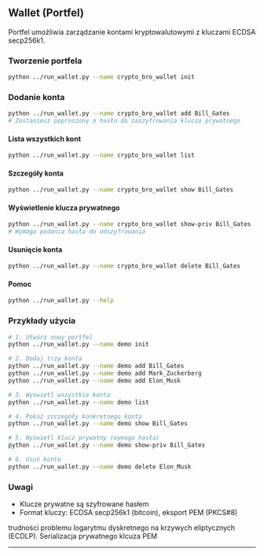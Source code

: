 ## Wallet (Portfel)

Portfel umożliwia zarządzanie kontami kryptowalutowymi z kluczami ECDSA secp256k1.

### Tworzenie portfela

```bash
python ../run_wallet.py --name crypto_bro_wallet init
```

### Dodanie konta

```bash
python ../run_wallet.py --name crypto_bro_wallet add Bill_Gates
# Zostaniesz poproszony o hasło do zaszyfrowania klucza prywatnego
```

#### Lista wszystkich kont

```bash
python ../run_wallet.py --name crypto_bro_wallet list
```

#### Szczegóły konta

```bash
python ../run_wallet.py --name crypto_bro_wallet show Bill_Gates
```

#### Wyświetlenie klucza prywatnego

```bash
python ../run_wallet.py --name crypto_bro_wallet show-priv Bill_Gates
# Wymaga podania hasła do odszyfrowania
```

#### Usunięcie konta

```bash
python ../run_wallet.py --name crypto_bro_wallet delete Bill_Gates
```

#### Pomoc

```bash
python ../run_wallet.py --help
```

### Przykłady użycia

```bash
# 1. Utwórz nowy portfel
python ../run_wallet.py --name demo init

# 2. Dodaj trzy konta
python ../run_wallet.py --name demo add Bill_Gates
python ../run_wallet.py --name demo add Mark_Zuckerberg
python ../run_wallet.py --name demo add Elon_Musk

# 3. Wyświetl wszystkie konta
python ../run_wallet.py --name demo list

# 4. Pokaż szczegóły konkretnego konta
python ../run_wallet.py --name demo show Bill_Gates

# 5. Wyświetl klucz prywatny (wymaga hasła)
python ../run_wallet.py --name demo show-priv Bill_Gates

# 6. Usuń konto
python ../run_wallet.py --name demo delete Elon_Musk
```

### Uwagi

- Klucze prywatne są szyfrowane hasłem
- Format kluczy: ECDSA secp256k1 (bitcoin), eksport PEM (PKCS#8)

trudności problemu logarytmu dyskretnego na krzywych eliptycznych (ECDLP).
Serializacja prywatnego klcuza PEM

---